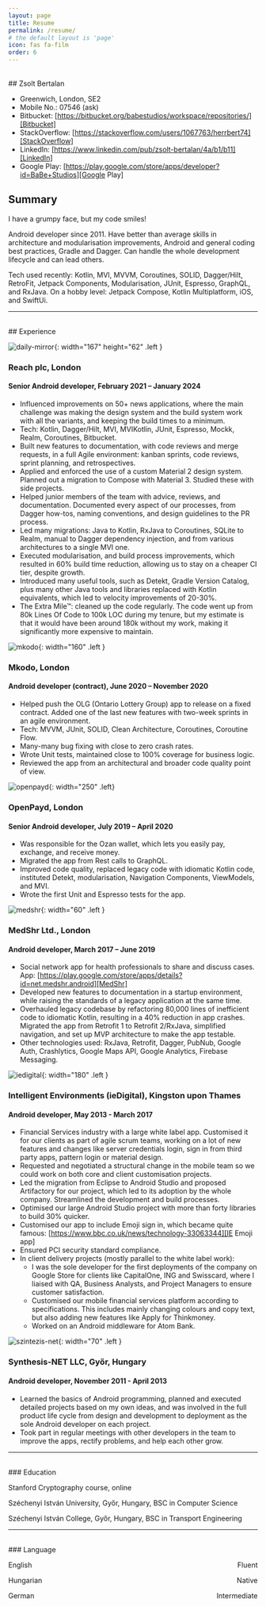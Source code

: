 ```yaml
---
layout: page
title: Resume
permalink: /resume/
# the default layout is 'page'
icon: fas fa-film
order: 6
---
```


<br>
## Zsolt Bertalan

* Greenwich, London, SE2
* Mobile No.: 07546 (ask)
* Bitbucket: [https://bitbucket.org/babestudios/workspace/repositories/][Bitbucket]
* StackOverflow: [https://stackoverflow.com/users/1067763/herrbert74][StackOverflow]
* LinkedIn: [https://www.linkedin.com/pub/zsolt-bertalan/4a/b1/b11][LinkedIn]
* Google Play: [https://play.google.com/store/apps/developer?id=BaBe+Studios][Google Play]

## Summary

I have a grumpy face, but my code smiles!

Android developer since 2011. Have better than average skills in architecture and modularisation improvements, Android and general coding best practices, Gradle and Dagger. Can handle the whole development lifecycle and can lead others.

Tech used recently: Kotlin, MVI, MVVM, Coroutines, SOLID, Dagger/Hilt, RetroFit, Jetpack Components, Modularisation, JUnit, Espresso, GraphQL, and RxJava. On a hobby level: Jetpack Compose, Kotlin Multiplatform, iOS, and SwiftUi.

---

<br>
## Experience

![daily-mirror](/assets/img/resume/daily-mirror.png){: width="167" height="62" .left }
### Reach plc, London
#### Senior Android developer, February 2021 – January 2024

* Influenced improvements on 50+ news applications, where the main challenge was making the design system and the build system work with all the variants, and keeping the build times to a minimum.
* Tech: Kotlin, Dagger/Hilt, MVI, MVIKotlin, JUnit, Espresso, Mockk, Realm, Coroutines, Bitbucket.
* Built new features to documentation, with code reviews and merge requests, in a full Agile environment: kanban sprints, code reviews, sprint planning, and retrospectives.
* Applied and enforced the use of a custom Material 2 design system. Planned out a migration to Compose with Material 3. Studied these with side projects.
* Helped junior members of the team with advice, reviews, and documentation. Documented every aspect of our processes, from Dagger how-tos, naming conventions, and design guidelines to the PR process.
* Led many migrations: Java to Kotlin, RxJava to Coroutines, SQLite to Realm, manual to Dagger dependency injection, and from various architectures to a single MVI one.
* Executed modularisation, and build process improvements, which resulted in 60% build time reduction, allowing us to stay on a cheaper CI tier, despite growth.
* Introduced many useful tools, such as Detekt, Gradle Version Catalog, plus many other Java tools and libraries replaced with Kotlin equivalents, which led to velocity improvements of 20-30%.
* The Extra Mile™: cleaned up the code regularly. The code went up from 80k Lines Of Code to 100k LOC during my tenure, but my estimate is that it would have been around 180k without my work, making it significantly more expensive to maintain.

![mkodo](/assets/img/resume/mkodo.png){: width="160" .left }
### Mkodo, London
#### Android developer (contract), June 2020 – November 2020

* Helped push the OLG (Ontario Lottery Group) app to release on a fixed contract. Added one of the last new features with two-week sprints in an agile environment.
* Tech: MVVM, JUnit, SOLID, Clean Architecture, Coroutines, Coroutine Flow.
* Many-many bug fixing with close to zero crash rates.
* Wrote Unit tests, maintained close to 100% coverage for business logic.
* Reviewed the app from an architectural and broader code quality point of view.


![openpayd](/assets/img/resume/openpayd.png){: width="250" .left}
### OpenPayd, London
#### Senior Android developer, July 2019 – April 2020

* Was responsible for the Ozan wallet, which lets you easily pay, exchange, and receive money.
* Migrated the app from Rest calls to GraphQL.
* Improved code quality, replaced legacy code with idiomatic Kotlin code, instituted Detekt, modularisation, Navigation Components, ViewModels, and MVI.
* Wrote the first Unit and Espresso tests for the app.

![medshr](/assets/img/resume/medshr.png){: width="60" .left }
### MedShr Ltd., London
#### Android developer, March 2017 – June 2019

* Social network app for health professionals to share and discuss cases. App: [https://play.google.com/store/apps/details?id=net.medshr.android][MedShr]
* Developed new features to documentation in a startup environment, while raising the standards of a legacy application at the same time.
* Overhauled legacy codebase by refactoring 80,000 lines of inefficient code to idiomatic Kotlin, resulting in a 40% reduction in app crashes. Migrated the app from Retrofit 1 to Retrofit 2/RxJava, simplified navigation, and set up MVP architecture to make the app testable.
* Other technologies used: RxJava, Retrofit, Dagger, PubNub, Google Auth, Crashlytics, Google Maps API, Google Analytics, Firebase Messaging.


![iedigital](/assets/img/resume/iedigital.png){: width="180" .left }
### Intelligent Environments (ieDigital), Kingston upon Thames
#### Android developer, May 2013 - March 2017

* Financial Services industry with a large white label app. Customised it for our clients as part of agile scrum teams, working on a lot of new features and changes like server credentials login, sign in from third party apps, pattern login or material design. 
* Requested and negotiated a structural change in the mobile team so we could work on both core and client customisation projects.
* Led the migration from Eclipse to Android Studio and proposed Artifactory for our project, which led to its adoption by the whole company. Streamlined the development and build processes.
* Optimised our large Android Studio project with more than forty libraries to build 30% quicker.
* Customised our app to include Emoji sign in, which became quite famous:
  [https://www.bbc.co.uk/news/technology-33063344][IE Emoji app]
* Ensured PCI security standard compliance.
* In client delivery projects (mostly parallel to the white label work):
    * I was the sole developer for the first deployments of the company on Google Store for clients like CapitalOne, ING and Swisscard, where I liaised with QA, Business Analysts, and Project Managers to ensure customer satisfaction.
    * Customised our mobile financial services platform according to specifications. This includes mainly changing colours and copy text, but also adding new features like Apply for Thinkmoney.
    * Worked on an Android middleware for Atom Bank.

![szintezis-net](/assets/img/resume/szintezis-net.png){: width="70" .left }
### Synthesis-NET LLC, Győr, Hungary
#### Android developer, November 2011 - April 2013

* Learned the basics of Android programming, planned and executed detailed projects based on my own ideas, and was involved in the full product life cycle from design and development to deployment as the sole Android developer on each project.
* Took part in regular meetings with other developers in the team to improve the apps, rectify problems, and help each other grow.

---

<br>
### Education

Stanford Cryptography course, online

Széchenyi István University, Győr, Hungary, BSC in Computer Science

Széchenyi István College, Győr, Hungary, BSC in Transport Engineering

---

<br>
### Language

<p style="text-align:left;">
    English
    <span style="float:right;">
        Fluent
    </span>
</p>
<p style="text-align:left;">
    Hungarian
    <span style="float:right;">
        Native
    </span>
</p>
<p style="text-align:left;">
    German
    <span style="float:right;">
        Intermediate
    </span>
</p>

[Bitbucket]: https://bitbucket.org/babestudios/workspace/repositories/
[StackOverflow]: https://stackoverflow.com/users/1067763/herrbert74
[LinkedIn]: https://www.linkedin.com/pub/zsolt-bertalan/4a/b1/b11
[Google Play]: https://play.google.com/store/apps/developer?id=BaBe+Studios
[MedShr]: https://play.google.com/store/apps/details?id=net.medshr.android
[IE Emoji app]: https://www.bbc.co.uk/news/technology-33063344
